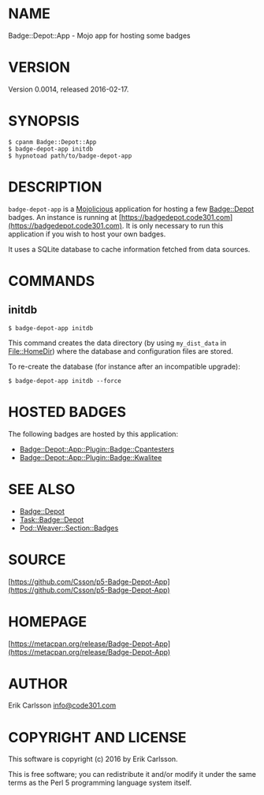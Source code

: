 # NAME

Badge::Depot::App - Mojo app for hosting some badges

# VERSION

Version 0.0014, released 2016-02-17.

# SYNOPSIS

    $ cpanm Badge::Depot::App
    $ badge-depot-app initdb
    $ hypnotoad path/to/badge-depot-app

# DESCRIPTION

`badge-depot-app` is a [Mojolicious](https://metacpan.org/pod/Mojolicious) application for hosting a few [Badge::Depot](https://metacpan.org/pod/Badge::Depot) badges. An instance is running at
[https://badgedepot.code301.com](https://badgedepot.code301.com). It is only necessary to run this application if you wish to host your own badges.

It uses a SQLite database to cache information fetched from data sources.

# COMMANDS

## initdb

    $ badge-depot-app initdb

This command creates the data directory (by using `my_dist_data` in [File::HomeDir](https://metacpan.org/pod/File::HomeDir)) where the database and configuration
files are stored.

To re-create the database (for instance after an incompatible upgrade):

    $ badge-depot-app initdb --force

# HOSTED BADGES

The following badges are hosted by this application:

- [Badge::Depot::App::Plugin::Badge::Cpantesters](https://metacpan.org/pod/Badge::Depot::App::Plugin::Badge::Cpantesters)
- [Badge::Depot::App::Plugin::Badge::Kwalitee](https://metacpan.org/pod/Badge::Depot::App::Plugin::Badge::Kwalitee)

# SEE ALSO

- [Badge::Depot](https://metacpan.org/pod/Badge::Depot)
- [Task::Badge::Depot](https://metacpan.org/pod/Task::Badge::Depot)
- [Pod::Weaver::Section::Badges](https://metacpan.org/pod/Pod::Weaver::Section::Badges)

# SOURCE

[https://github.com/Csson/p5-Badge-Depot-App](https://github.com/Csson/p5-Badge-Depot-App)

# HOMEPAGE

[https://metacpan.org/release/Badge-Depot-App](https://metacpan.org/release/Badge-Depot-App)

# AUTHOR

Erik Carlsson <info@code301.com>

# COPYRIGHT AND LICENSE

This software is copyright (c) 2016 by Erik Carlsson.

This is free software; you can redistribute it and/or modify it under
the same terms as the Perl 5 programming language system itself.
